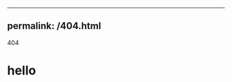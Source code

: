<!DOCTYPE html>
---
permalink: /404.html
---
<html>
        <head>404</head>
    <body>
        <h1>hello</h1>
    </body>
</html>